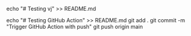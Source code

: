 echo "# Testing  vj" >> README.md



echo "# Testing GitHub Action" >> README.md
git add .
git commit -m "Trigger GitHub Action with push"
git push origin main
